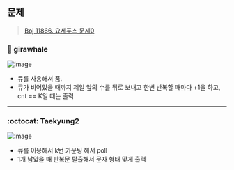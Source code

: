 ## 문제
> [Boj 11866. 요세푸스 문제0](https://www.acmicpc.net/problem/11866)


### :whale: girawhale

![image](https://user-images.githubusercontent.com/48428699/91641398-08e15800-ea5f-11ea-8485-c46169a097bb.png)

- 큐를 사용해서 품.
- 큐가 비어있을 때까지 제일 앞의 수를 뒤로 보내고 한번 반복할 때마다 +1을 하고, cnt == K일 때는 출력

---
### :octocat: Taekyung2
![image](https://user-images.githubusercontent.com/37056992/91848941-36fcad00-ec96-11ea-8215-62822f9e6dec.png)

- 큐를 이용해서 k번 카운팅 해서 poll
- 1개 남았을 때 반복문 탈출해서 문자 형태 맞게 출력 